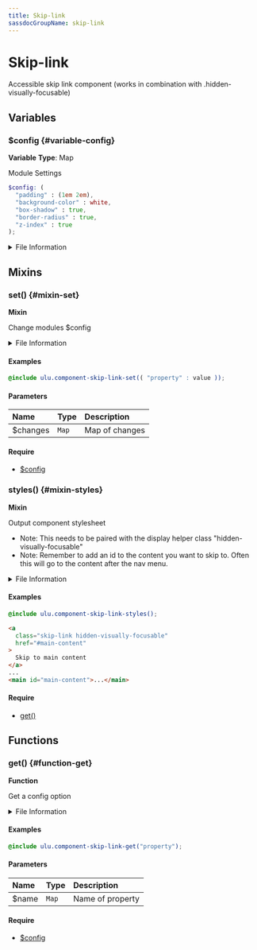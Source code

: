 ```yaml
---
title: Skip-link
sassdocGroupName: skip-link
---
```



# Skip-link

<div class="type-large">

Accessible skip link component (works in combination with .hidden-visually-focusable)

</div>



## Variables




<div class="sassdoc-item-header">

###  $config {#variable-config}

  <div class="sassdoc-item-header__labels">
    <span class="tag tag--primary"><strong>Variable</strong></span> <span class="tag"><strong>Type</strong>: Map</span>
  </div>

</div>

  

Module Settings
    
    

``` scss
$config: (
  "padding" : (1em 2em),
  "background-color" : white,
  "box-shadow" : true,
  "border-radius" : true,
  "z-index" : true
);
```
  


<details>
  <summary>File Information</summary>
  
- **File:** _skip-link.scss
- **Group:** skip-link
- **Type:** variable
- **Lines (comments):** 30-31
- **Lines (code):** 33-39

</details>

    
  

## Mixins




<div class="sassdoc-item-header">

###  set() {#mixin-set}

  <div class="sassdoc-item-header__labels">
    <span class="tag tag--primary"><strong>Mixin</strong></span>
  </div>

</div>

  

Change modules $config
    
    


<details>
  <summary>File Information</summary>
  
- **File:** _skip-link.scss
- **Group:** skip-link
- **Type:** mixin
- **Lines (comments):** 41-44
- **Lines (code):** 46-48

</details>

    

#### Examples

      


``` scss
@include ulu.component-skip-link-set(( "property" : value ));
```
  



      

#### Parameters


|Name|Type|Description|
|:--|:--|:--|
|$changes|`Map`|Map of changes|

    

#### Require

- [$config](/sass/components/accordion/#variable-config)
  


<div class="sassdoc-item-header">

###  styles() {#mixin-styles}

  <div class="sassdoc-item-header__labels">
    <span class="tag tag--primary"><strong>Mixin</strong></span>
  </div>

</div>

  

Output component stylesheet
- Note: This needs to be paired with the display helper class "hidden-visually-focusable"
- Note: Remember to add an id to the content you want to skip to. Often this will go to the content after the nav menu.
    
    


<details>
  <summary>File Information</summary>
  
- **File:** _skip-link.scss
- **Group:** skip-link
- **Type:** mixin
- **Lines (comments):** 60-73
- **Lines (code):** 75-92

</details>

    

#### Examples

      


``` scss
@include ulu.component-skip-link-styles();
```
  



      

      


``` html
<a 
  class="skip-link hidden-visually-focusable" 
  href="#main-content"
>
  Skip to main content
</a>
...
<main id="main-content">...</main>
```
  



      

#### Require

- [get()](/sass/components/accordion/#function-get)
  
  

## Functions




<div class="sassdoc-item-header">

###  get() {#function-get}

  <div class="sassdoc-item-header__labels">
    <span class="tag tag--primary"><strong>Function</strong></span>
  </div>

</div>

  

Get a config option
    
    


<details>
  <summary>File Information</summary>
  
- **File:** _skip-link.scss
- **Group:** skip-link
- **Type:** function
- **Lines (comments):** 50-53
- **Lines (code):** 55-58

</details>

    

#### Examples

      


``` scss
@include ulu.component-skip-link-get("property");
```
  



      

#### Parameters


|Name|Type|Description|
|:--|:--|:--|
|$name|`Map`|Name of property|

    

#### Require

- [$config](/sass/components/accordion/#variable-config)
  
  
  